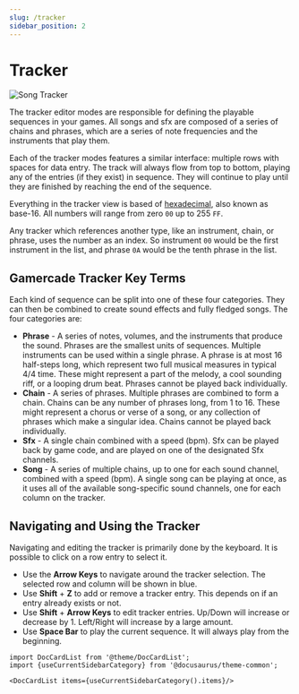 ```yaml
---
slug: /tracker
sidebar_position: 2
---
```


# Tracker

![Song Tracker](/img/editor/songs.png)

The tracker editor modes are responsible for defining the playable sequences in your games. All songs and sfx are composed of a series of chains and phrases, which are a series of note frequencies and the instruments that play them.

Each of the tracker modes features a similar interface: multiple rows with spaces for data entry. The track will always flow from top to bottom, playing any of the entries (if they exist) in sequence. They will continue to play until they are finished by reaching the end of the sequence.

Everything in the tracker view is based of [hexadecimal](https://en.wikipedia.org/wiki/Hexadecimal), also known as base-16. All numbers will range from zero `00` up to 255 `FF`.

Any tracker which references another type, like an instrument, chain, or phrase, uses the number as an index. So instrument `00` would be the first instrument in the list, and phrase `0A` would be the tenth phrase in the list.

## Gamercade Tracker Key Terms

Each kind of sequence can be split into one of these four categories. They can then be combined to create sound effects and fully fledged songs. The four categories are:

- **Phrase** - A series of notes, volumes, and the instruments that produce the sound. Phrases are the smallest units of sequences. Multiple instruments can be used within a single phrase. A phrase is at most 16 half-steps long, which represent two full musical measures in typical 4/4 time. These might represent a part of the melody, a cool sounding riff, or a looping drum beat. Phrases cannot be played back individually.
- **Chain** - A series of phrases. Multiple phrases are combined to form a chain. Chains can be any number of phrases long, from 1 to 16. These might represent a chorus or verse of a song, or any collection of phrases which make a singular idea. Chains cannot be played back individually.
- **Sfx** - A single chain combined with a speed (bpm). Sfx can be played back by game code, and are played on one of the designated Sfx channels.
- **Song** - A series of multiple chains, up to one for each sound channel, combined with a speed (bpm). A single song can be playing at once, as it uses all of the available song-specific sound channels, one for each column on the tracker.

## Navigating and Using the Tracker

Navigating and editing the tracker is primarily done by the keyboard. It is possible to click on a row entry to select it.

- Use the **Arrow Keys** to navigate around the tracker selection. The selected row and column will be shown in blue.
- Use **Shift** + **Z** to add or remove a tracker entry. This depends on if an entry already exists or not.
- Use **Shift** + **Arrow Keys** to edit tracker entries. Up/Down will increase or decrease by 1. Left/Right will increase by a large amount.
- Use **Space Bar** to play the current sequence. It will always play from the beginning.

```mdx-code-block
import DocCardList from '@theme/DocCardList';
import {useCurrentSidebarCategory} from '@docusaurus/theme-common';

<DocCardList items={useCurrentSidebarCategory().items}/>
```